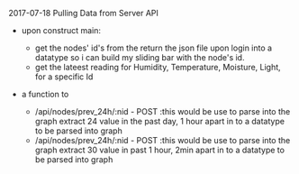 2017-07-18
Pulling Data from Server API
- upon construct main:
	- get the nodes' id's from the return the json file upon login into a datatype so i can build my sliding bar with the node's id.
	- get the lateest reading for Humidity, Temperature, Moisture, Light, for a specific Id

- a function to
	- /api/nodes/prev_24h/:nid - POST :this would be use to parse into the graph extract 24 value in the past day, 1 hour apart in to a datatype to be parsed into graph
	- /api/nodes/prev_24h/:nid - POST :this would be use to parse into the graph extract 30 value in past 1 hour, 2min apart in to a datatype to be parsed into graph